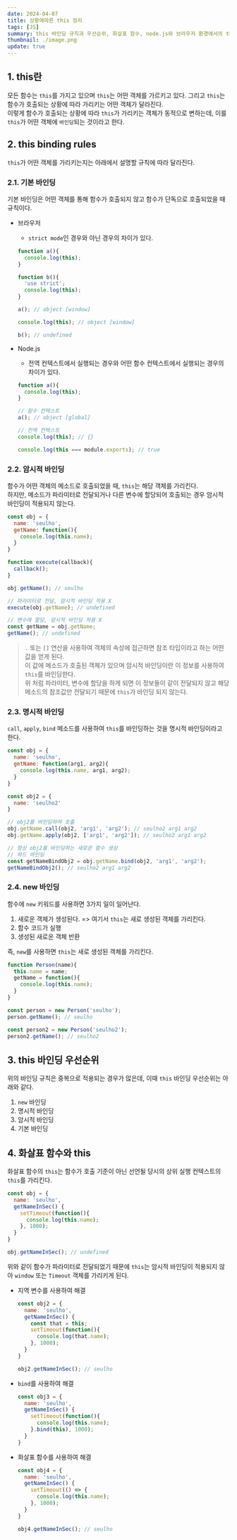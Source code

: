 ```yaml
---
date: 2024-04-07
title: 상황에따른 this 정리
tags: [JS]
summary: this 바인딩 규칙과 우선순위, 화살표 함수, node.js와 브라우저 환경에서의 this 바인딩
thumbnail: ./image.png
update: true
---
```


## 1. this란
모든 함수는 `this`를 가지고 있으며 `this`는 어떤 객체를 가르키고 있다. 그리고 `this`는 함수가 호출되는 상황에 따라 가리키는 어떤 객체가 달라진다.  
이렇게 함수가 호출되는 상황에 따라 `this`가 가리키는 객체가 동적으로 변하는데, 이를 `this`가 어떤 객체에 `바인딩`되는 것이라고 한다.  

## 2. this binding rules
`this`가 어떤 객체를 가리키는지는 아래에서 설명할 규칙에 따라 달라진다.

### 2.1. 기본 바인딩
기본 바인딩은 어떤 객체를 통해 함수가 호출되지 않고 함수가 단독으로 호출되었을 때 규칙이다.  

- 브라우저
  - `strict mode`인 경우와 아닌 경우의 차이가 있다.  

  ```js
  function a(){
    console.log(this);
  }

  function b(){
    'use strict';
    console.log(this);
  }

  a(); // object [window]

  console.log(this); // object [window]

  b(); // undefined
  ```

- Node.js
  - 전역 컨텍스트에서 실행되는 경우와 어떤 함수 컨텍스트에서 실행되는 경우의 차이가 있다.  

  ```js
  function a(){
    console.log(this);
  }

  // 함수 컨텍스트
  a(); // object [global]

  // 전역 컨텍스트
  console.log(this); // {}

  console.log(this === module.exports); // true
  ```

### 2.2. 암시적 바인딩
함수가 어떤 객체의 메소드로 호출되었을 때, `this`는 해당 객체를 가리킨다.  
하지만, 메소드가 파라미터로 전달되거나 다른 변수에 할당되어 호출되는 경우 암시적 바인딩이 적용되지 않는다.   

```js
const obj = {
  name: 'seulho',
  getName: function(){
    console.log(this.name);
  }
}

function execute(callback){
  callback();
}

obj.getName(); // seulho

// 파라미터로 전달, 암시적 바인딩 적용 X
execute(obj.getName); // undefined

// 변수에 할당, 암시적 바인딩 적용 X
const getName = obj.getName;
getName(); // undefined
```
> `.` 또는 `[]` 연산을 사용하여 객체의 속성에 접근하면 참조 타입이라고 하는 어떤 값을 얻게 된다.  
> 이 값에 메소드가 호출된 객체가 있으며 암시적 바인딩이란 이 정보를 사용하여 `this`를 바인딩한다.  
> 위 처럼 파라미터, 변수에 할당을 하게 되면 이 정보들이 같이 전달되지 않고 해당 메소드의 참조값만 전달되기 때문에 `this`가 바인딩 되지 않는다.  
 

### 2.3. 명시적 바인딩
`call`, `apply`, `bind` 메소드를 사용하여 `this`를 바인딩하는 것을 명시적 바인딩이라고 한다.

```js
const obj = {
  name: 'seulho',
  getName: function(arg1, arg2){
    console.log(this.name, arg1, arg2);
  }
}

const obj2 = {
  name: 'seulho2'
}

// obj2를 바인딩하여 호출
obj.getName.call(obj2, 'arg1', 'arg2'); // seulho2 arg1 arg2
obj.getName.apply(obj2, ['arg1', 'arg2']); // seulho2 arg1 arg2

// 항상 obj2를 바인딩하는 새로운 함수 생성
// 하드 바인딩
const getNameBindObj2 = obj.getName.bind(obj2, 'arg1', 'arg2');
getNameBindObj2(); // seulho2 arg1 arg2
```

### 2.4. new 바인딩
함수에 `new` 키워드를 사용하면 3가지 일이 일어난다.  
1. 새로운 객체가 생성된다. => 여기서 `this`는 새로 생성된 객체를 가리킨다.
2. 함수 코드가 실행
3. 생성된 새로운 객체 반환  

즉, `new`를 사용하면 `this`는 새로 생성된 객체를 가리킨다.

```js
function Person(name){
  this.name = name;
  getName = function(){
    console.log(this.name);
  }
}

const person = new Person('seulho');
person.getName(); // seulho

const person2 = new Person('seulho2');
person2.getName(); // seulho2
```

## 3. this 바인딩 우선순위
위의 바인딩 규칙은 중복으로 적용되는 경우가 많은데, 이때 `this` 바인딩 우선순위는 아래와 같다.
1. `new` 바인딩
2. 명시적 바인딩
3. 암시적 바인딩
4. 기본 바인딩

## 4. 화살표 함수와 this
화살표 함수의 `this`는 함수가 호출 기준이 아닌 선언될 당시의 상위 실행 컨텍스트의 `this`를 가리킨다.

```js
const obj = {
  name: 'seulho',
  getNameInSec() {
    setTimeout(function(){
      console.log(this.name);
    }, 1000);
  }
}

obj.getNameInSec(); // undefined
```
위와 같이 함수가 파라미터로 전달되었기 때문에 `this`는 암시적 바인딩이 적용되지 않아 `window` 또는 `Timeout` 객체를 가리키게 된다.

- 지역 변수를 사용하여 해결  

  ```js
  const obj2 = {
    name: 'seulho',
    getNameInSec() {
      const that = this;
      setTimeout(function(){
        console.log(that.name);
      }, 1000);
    }
  }

  obj2.getNameInSec(); // seulho
  ```

- `bind`를 사용하여 해결  

  ```js
  const obj3 = {
    name: 'seulho',
    getNameInSec() {
      setTimeout(function(){
        console.log(this.name);
      }.bind(this), 1000);
    }
  }
  ```
  
- 화살표 함수를 사용하여 해결  

  ```js
  const obj4 = {
    name: 'seulho',
    getNameInSec() {
      setTimeout(() => {
        console.log(this.name);
      }, 1000);
    }
  }

  obj4.getNameInSec(); // seulho
  ```
